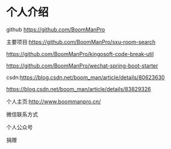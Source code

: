 # 个人介绍

github <https://github.com/BoomManPro>

主要项目:<https://github.com/BoomManPro/sxu-room-search>

<https://github.com/BoomManPro/kingosoft-code-break-util>

<https://github.com/BoomManPro/wechat-spring-boot-starter>



csdn:<https://blog.csdn.net/boom_man/article/details/80623630>



<https://blog.csdn.net/boom_man/article/details/83829326>



个人主页:<http://www.boommanpro.cn/>



微信联系方式



个人公众号

捐赠



